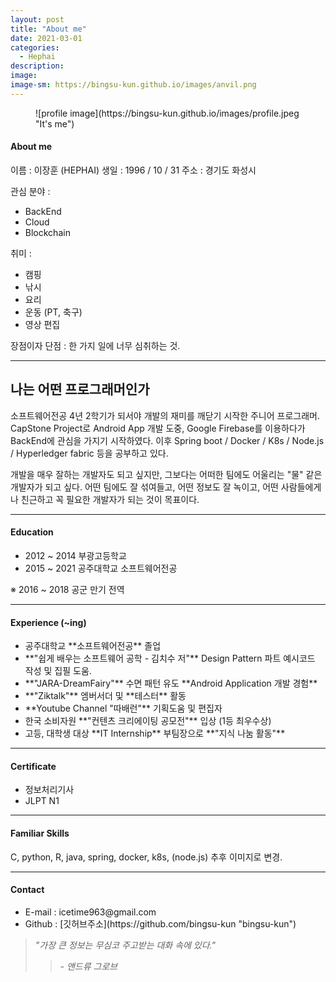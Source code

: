 ```yaml
---
layout: post	
title: "About me"
date: 2021-03-01
categories:
  - Hephai
description:
image: 
image-sm: https://bingsu-kun.github.io/images/anvil.png
---
```


<figure>
	![profile image](https://bingsu-kun.github.io/images/profile.jpeg "It's me")
</figure>

#### About me

이름 : 이장훈 (HEPHAI)
생일 : 1996 / 10 / 31
주소 : 경기도 화성시

관심 분야 : 
<ul>
	<li>BackEnd</li>
	<li>Cloud</li>
	<li>Blockchain</li>
</ul>

취미 : 
<ul>
	<li>캠핑</li>
	<li>낚시</li>
	<li>요리</li>
	<li>운동 (PT, 축구)</li>
	<li>영상 편집</li>
</ul>

장점이자 단점 : 한 가지 일에 너무 심취하는 것.


___


## 나는 어떤 프로그래머인가

소프트웨어전공 4년 2학기가 되서야 개발의 재미를 깨닫기 시작한 주니어 프로그래머. 
CapStone Project로 Android App 개발 도중, Google Firebase를 이용하다가 BackEnd에 관심을 가지기 시작하였다.
이후 Spring boot / Docker / K8s / Node.js / Hyperledger fabric 등을 공부하고 있다.

개발을 매우 잘하는 개발자도 되고 싶지만, 그보다는 어떠한 팀에도 어울리는 "물" 같은 개발자가 되고 싶다.
어떤 팀에도 잘 섞여들고, 어떤 정보도 잘 녹이고, 어떤 사람들에게나 친근하고 꼭 필요한 개발자가 되는 것이 목표이다.


___


#### Education

<ul>
	<li>2012 ~ 2014  부광고등학교</li>
	<li>2015 ~ 2021  공주대학교 소프트웨어전공</li>
</ul>

※ 2016 ~ 2018 공군 만기 전역


___


#### Experience (~ing)

<ul>
	<li>공주대학교 **소프트웨어전공** 졸업</li>
	<li>**"쉽게 배우는 소프트웨어 공학 - 김치수 저"** Design Pattern 파트 예시코드 작성 및 집필 도움.</li>
	<li>**"JARA-DreamFairy"** 수면 패턴 유도 **Android Application 개발 경험**</li>
	<li>**"Ziktalk"** 엠버서더 및 **테스터** 활동</li>
	<li>**Youtube Channel "따배런"** 기획도움 및 편집자</li>
	<li>한국 소비자원 **"컨텐츠 크리에이팅 공모전"** 입상 (1등 최우수상)</li>
	<li>고등, 대학생 대상 **IT Internship** 부팀장으로 **"지식 나눔 활동"**</li>
</ul>


___


#### Certificate

<ul>
	<li>정보처리기사</li>
	<li>JLPT N1</li>
</ul>


___


#### Familiar Skills

C, python, R, java, spring, docker, k8s, (node.js) 추후 이미지로 변경.


___


#### Contact

<ul> 
	<li>E-mail : icetime963@gmail.com</li>
	<li>Github : [깃허브주소](https://github.com/bingsu-kun "bingsu-kun")</li>
</ul>



>*"가장 큰 정보는 무심코 주고받는 대화 속에 있다."*
>> *- 앤드류 그로브*



